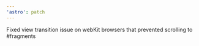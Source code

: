 ```yaml
---
'astro': patch
---
```


Fixed view transition issue on webKit browsers that prevented scrolling to #fragments 
